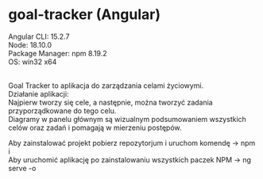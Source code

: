 # goal-tracker (Angular)



Angular CLI: 15.2.7<br />
Node: 18.10.0<br />
Package Manager: npm 8.19.2<br />
OS: win32 x64<br /><br />

Goal Tracker to aplikacja do zarządzania celami życiowymi. <br />
Działanie aplikacji:<br />
Najpierw tworzy się cele, a następnie, można tworzyć zadania przyporządkowane do tego celu.<br />
Diagramy w panelu głównym są wizualnym podsumowaniem wszystkich celów oraz zadań i pomagają w mierzeniu postępów.<br />

Aby zainstalować projekt pobierz repozytorjum i uruchom komendę -> npm i<br />
Aby uruchomić aplikację po zainstalowaniu wszystkich paczek NPM -> ng serve -o

